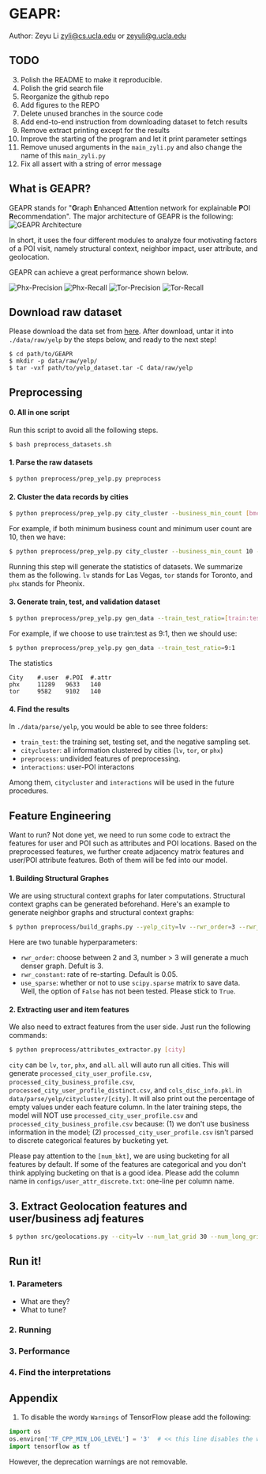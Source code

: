 # GEAPR: 

Author: Zeyu Li <zyli@cs.ucla.edu> or <zeyuli@g.ucla.edu>


## TODO
3. Polish the README to make it reproducible.
4. Polish the grid search file
5. Reorganize the github repo
6. Add figures to the REPO
7. Delete unused branches in the source code
8. Add end-to-end instruction from downloading dataset to fetch results
9. Remove extract printing except for the results
10. Improve the starting of the program and let it print parameter settings
11. Remove unused arguments in the `main_zyli.py` and also change the name of this `main_zyli.py`
12. Fix all assert with a string of error message

## What is GEAPR?
GEAPR stands for "**G**raph **E**nhanced **A**ttention network for explainable **P**OI **R**ecommendation".
The major architecture of GEAPR is the following:
![GEAPR Architecture](figures/pipeline.png)

In short, it uses the four different modules to analyze four motivating factors of a POI visit, 
namely structural context, neighbor impact, user attribute, and geolocation.

GEAPR can achieve a great performance shown below.

![Phx-Precision](figures/phx_prec.png "Precision@k on Phoenix Dataset") ![Phx-Recall](figures/phx_recall.png "Recall@k on Phoenix Dataset")
![Tor-Precision](figures/tor_prec.png "Precision@k on Toronto Dataset") ![Tor-Recall](figures/tor_recall.png "Recall@k on Toronto Dataset")


## Download raw dataset
Please download the data set from [here](https://www.yelp.com/dataset).
After download, untar it into `./data/raw/yelp` by the steps below, and ready to the next step!
```shell script
$ cd path/to/GEAPR
$ mkdir -p data/raw/yelp/
$ tar -vxf path/to/yelp_dataset.tar -C data/raw/yelp
```

## Preprocessing

#### 0. All in one script
Run this script to avoid all the following steps.
```shell script
$ bash preprocess_datasets.sh
```

#### 1. Parse the raw datasets
```bash
$ python preprocess/prep_yelp.py preprocess
```

#### 2. Cluster the data records by cities
```bash
$ python preprocess/prep_yelp.py city_cluster --business_min_count [bmc] --user_min_count [umc]
```

For example, if both minimum business count and minimum user count are 10, then we have:
```bash
$ python preprocess/prep_yelp.py city_cluster --business_min_count 10 --user_min_count 10
```
Running this step will generate the statistics of datasets. We summarize them as the following.
`lv` stands for Las Vegas, `tor` stands for Toronto, and `phx` stands for Pheonix.

#### 3. Generate train, test, and validation dataset
```bash
$ python preprocess/prep_yelp.py gen_data --train_test_ratio=[train:test]
```
For example, if we choose to use train:test as 9:1, then we should use:
```bash
$ python preprocess/prep_yelp.py gen_data --train_test_ratio=9:1
```
The statistics
```text
City    #.user  #.POI  #.attr   
phx     11289   9633   140
tor     9582    9102   140
```

#### 4. Find the results
In `./data/parse/yelp`, you would be able to see three folders:
* `train_test`: the training set, testing set, and the negative sampling set.
* `citycluster`: all information clustered by cities (`lv`, `tor`, or `phx`)
* `preprocess`: undivided features of preprocessing.
* `interactions`: user-POI interactons 

Among them, `citycluster` and `interactions` will be used in the future procedures.

## Feature Engineering 
Want to run? Not done yet, we need to run some code to extract the features for user and POI such as attributes and POI locations.
Based on the preprocessed features, we further create adjacency matrix features 
and user/POI attribute features. Both of them will be fed into our model.

#### 1. Building Structural Graphes

We are using structural context graphs for later computations. 
Structural context graphs can be generated beforehand.
Here's an example to generate neighbor graphs and structural context graphs:
```bash
$ python preprocess/build_graphs.py --yelp_city=lv --rwr_order=3 --rwr_constant 0.05 --use_sparse_mat=True
```
Here are two tunable hyperparameters:
* `rwr_order`: choose between 2 and 3, number > 3 will generate a much denser graph. Defult is 3.
* `rwr_constant`: rate of re-starting. Default is 0.05.
* `use_sparse`: whether or not to use `scipy.sparse` matrix to save data. Well, the option of `False` has not been tested. Please stick to `True`.


#### 2. Extracting user and item features

We also need to extract features from the user side. Just run the following commands:
```bash
$ python preprocess/attributes_extractor.py [city]
```
`city` can be `lv`, `tor`, `phx`, and `all`. `all` will auto run all cities.
This will generate `processed_city_user_profile.csv`, `processed_city_business_profile.csv`, `processed_city_user_profile_distinct.csv`, and `cols_disc_info.pkl`.
in `data/parse/yelp/citycluster/[city]`. 
It will also print out the percentage of empty values under each feature column.
In the later training steps, the model will NOT use `processed_city_user_profile.csv` and `processed_city_business_profile.csv` because: (1) we don't use business information in the model; (2) `processed_city_user_profile.csv` isn't parsed to discrete categorical features by bucketing yet.

Please pay attention to the `[num_bkt]`, we are using bucketing for all features by default. If some of the features are categorical and you don't think applying bucketing on that is a good idea. Please add the column name in `configs/user_attr_discrete.txt`: one-line per column name.

## 3. Extract Geolocation features and user/business adj features
```bash
$ python src/geolocations.py --city=lv --num_lat_grid 30 --num_long_grid 30 --num_user 9582 --num_business 9102
```



## Run it!

### 1. Parameters
 - What are they?
 - What to tune?

### 2. Running 

### 3. Performance

### 4. Find the interpretations


## Appendix

1. To disable the wordy `Warnings` of TensorFlow please add the following:
```python
import os
os.environ['TF_CPP_MIN_LOG_LEVEL'] = '3'  # << this line disables the warnings
import tensorflow as tf
```
However, the deprecation warnings are not removable.
